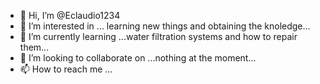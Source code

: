 - 👋 Hi, I’m @Eclaudio1234
- 👀 I’m interested in ... learning new things and obtaining the knoledge...
- 🌱 I’m currently learning ...water filtration systems and how to repair them...
- 💞️ I’m looking to collaborate on ...nothing at the moment...
- 📫 How to reach me ...

<!---
Eclaudio1234/Eclaudio1234 is a ✨ special ✨ repository because its `README.md` (this file) appears on your GitHub profile.
You can click the Preview link to take a look at your changes.
--->
